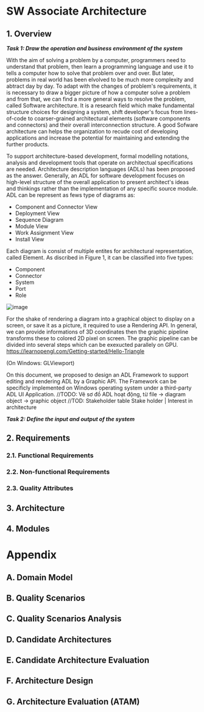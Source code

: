 # SW Associate Architecture
## 1. Overview
_**Task 1: Draw the operation and business environment of the system**_

With the aim of solving a problem by a computer, programmers need to understand that problem, then learn a programming language and use it to tells a computer how to solve that problem over and over. But later, problems in real world has been elvolved to be much more complexity and abtract day by day. To adapt with the changes of problem's requirements, it is necessary to draw a bigger picture of how a computer solve a problem and from that, we can find a more general ways to resolve the problem, called Software architecture. It is a research field which make fundamental structure choices for designing a system, shift developer's focus from lines-of-code to coarser-grained architectural elements (software components and connectors) and their overall interconnection structure. A good Sofware architecture can helps the organization to recude cost of developing applications and increase the potential for maintaining and extending the further products.

To support architecture-based development, formal modelling notations, analysis and development tools that operate on architectual specifications are needed. Architecture description languages (ADLs) has been proposed as the answer. Generally, an ADL for software development focuses on high-level structure of the overall application to present architect's ideas and thinkings rather than the implementation of any specific source module. ADL can be represent as fews type of diagrams as:
- Component and Connector View
- Deployment View
- Sequence Diagram
- Module View
- Work Assignment View
- Install View

Each diagram is consist of multiple entites for architectural representation, called Element. As discribed in Figure 1, it can be classified into five types:
- Component
- Connector
- System
- Port
- Role

![image](https://github.com/phunm211/SW-Associate-Architecture/assets/19267057/6befa87d-faf9-490b-9900-be01d7ee979d)

For the shake of rendering a diagram into a graphical object to display on a screen, or save it as a picture, it required to use a Rendering API. In general, we can provide informations of 3D coordinates then the graphic pipeline transforms these to colored 2D pixel on screen. The graphic pipeline can be divided into several steps which can be exexucted parallely on GPU. https://learnopengl.com/Getting-started/Hello-Triangle

(On Windows: GLViewport)

On this document, we proposed to design an ADL Framework to support editing and rendering ADL by a Graphic API. The Framework can be specificly implemented on Windows operating system under a third-party ADL UI Application.
//TODO: Vẽ sơ đồ ADL hoạt động, từ file -> diagram object -> graphic object
//TOD: Stakeholder table
Stake holder | Interest in architecture

**_Task 2: Define the input and output of the system_**
## 2. Requirements
### 2.1. Functional Requirements
### 2.2. Non-functional Requirements
### 2.3. Quality Attributes
## 3. Architecture
## 4. Modules
# Appendix
## A. Domain Model
## B. Quality Scenarios
## C. Quality Scenarios Analysis
## D. Candidate Architectures
## E. Candidate Architecture Evaluation
## F. Architecture Design
## G. Architecture Evaluation (ATAM)
